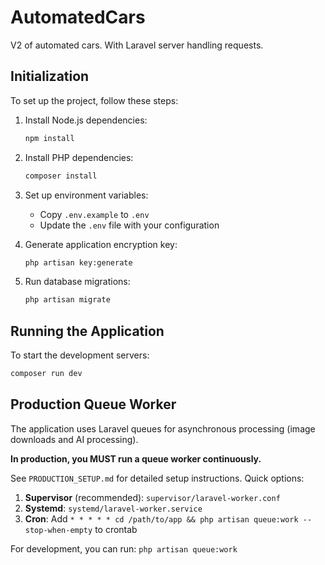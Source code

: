 # AutomatedCars

V2 of automated cars. With Laravel server handling requests.

## Initialization

To set up the project, follow these steps:

1. Install Node.js dependencies:
   ```bash
   npm install
   ```

2. Install PHP dependencies:
   ```bash
   composer install
   ```

3. Set up environment variables:
   - Copy `.env.example` to `.env`
   - Update the `.env` file with your configuration

4. Generate application encryption key:
   ```bash
   php artisan key:generate
   ```

5. Run database migrations:
   ```bash
   php artisan migrate
   ```

## Running the Application

To start the development servers:

```bash
composer run dev
```

## Production Queue Worker

The application uses Laravel queues for asynchronous processing (image downloads and AI processing). 

**In production, you MUST run a queue worker continuously.**

See `PRODUCTION_SETUP.md` for detailed setup instructions. Quick options:

1. **Supervisor** (recommended): `supervisor/laravel-worker.conf`
2. **Systemd**: `systemd/laravel-worker.service`
3. **Cron**: Add `* * * * * cd /path/to/app && php artisan queue:work --stop-when-empty` to crontab

For development, you can run: `php artisan queue:work`

